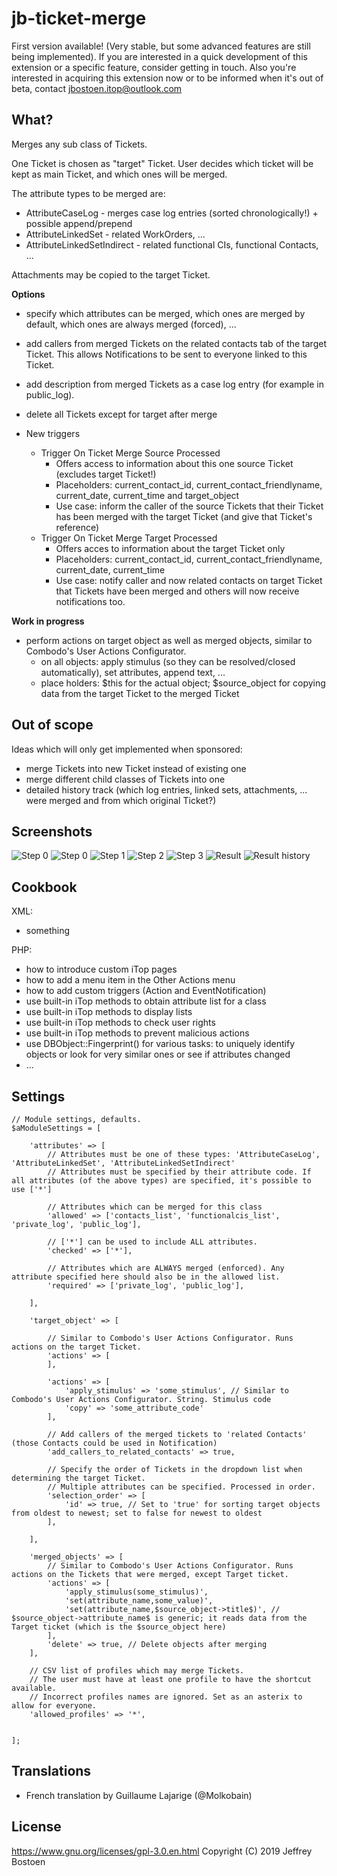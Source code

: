 # jb-ticket-merge

First version available! (Very stable, but some advanced features are still being implemented).
If you are interested in a quick development of this extension or a specific feature, consider getting in touch.
Also you're interested in acquiring this extension now or to be informed when it's out of beta, contact jbostoen.itop@outlook.com

## What?
Merges any sub class of Tickets.

One Ticket is chosen as "target" Ticket. User decides which ticket will be kept as main Ticket, and which ones will be merged.

The attribute types to be merged are:
* AttributeCaseLog - merges case log entries (sorted chronologically!) + possible append/prepend
* AttributeLinkedSet - related WorkOrders, ...
* AttributeLinkedSetIndirect - related functional CIs, functional Contacts, ...

Attachments may be copied to the target Ticket.

**Options**

* specify which attributes can be merged, which ones are merged by default, which ones are always merged (forced), ...

* add callers from merged Tickets on the related contacts tab of the target Ticket. This allows Notifications to be sent to everyone linked to this Ticket.
* add description from merged Tickets as a case log entry (for example in public_log).
* delete all Tickets except for target after merge

* New triggers
  * Trigger On Ticket Merge Source Processed
    * Offers access to information about this one source Ticket (excludes target Ticket!)
    * Placeholders: current_contact_id, current_contact_friendlyname, current_date, current_time and target_object
    * Use case: inform the caller of the source Tickets that their Ticket has been merged with the target Ticket (and give that Ticket's reference)
  * Trigger On Ticket Merge Target Processed
    * Offers acces to information about the target Ticket only
    * Placeholders: current_contact_id, current_contact_friendlyname, current_date, current_time
    * Use case: notify caller and now related contacts on target Ticket that Tickets have been merged and others will now receive notifications too.

**Work in progress**

* perform actions on target object as well as merged objects, similar to Combodo's User Actions Configurator.
  * on all objects: apply stimulus (so they can be resolved/closed automatically), set attributes, append text, ...
  * place holders: $this for the actual object; $source_object for copying data from the target Ticket to the merged Ticket


## Out of scope
Ideas which will only get implemented when sponsored:
* merge Tickets into new Ticket instead of existing one
* merge different child classes of Tickets into one
* detailed history track (which log entries, linked sets, attachments, ... were merged and from which original Ticket?)

## Screenshots
![Step 0](docs/20190815_step_0_ticket1.PNG)
![Step 0](docs/20190815_step_0_ticket2.PNG)
![Step 1](docs/20190815_step_1_list_merge_menu.PNG)
![Step 2](docs/20190815_step_2_confirm_selection.PNG)
![Step 3](docs/20190815_step_3_confirm_attributes_and_target.PNG)
![Result](docs/20190815_result_ticket.PNG)
![Result history](docs/20190815_result_ticket_history.PNG)

## Cookbook

XML:
- something

PHP:
- how to introduce custom iTop pages
- how to add a menu item in the Other Actions menu
- how to add custom triggers (Action and EventNotification)
- use built-in iTop methods to obtain attribute list for a class
- use built-in iTop methods to display lists
- use built-in iTop methods to check user rights
- use built-in iTop methods to prevent malicious actions
- use DBObject::Fingerprint() for various tasks: to uniquely identify objects or look for very similar ones or see if attributes changed
- ...

## Settings

```
// Module settings, defaults.
$aModuleSettings = [

	'attributes' => [
		// Attributes must be one of these types: 'AttributeCaseLog', 'AttributeLinkedSet', 'AttributeLinkedSetIndirect'
		// Attributes must be specified by their attribute code. If all attributes (of the above types) are specified, it's possible to use ['*']
		
		// Attributes which can be merged for this class
		'allowed' => ['contacts_list', 'functionalcis_list', 'private_log', 'public_log'],
		
		// ['*'] can be used to include ALL attributes.
		'checked' => ['*'],
		
		// Attributes which are ALWAYS merged (enforced). Any attribute specified here should also be in the allowed list.
		'required' => ['private_log', 'public_log'],
		
	],
	
	'target_object' => [
	
		// Similar to Combodo's User Actions Configurator. Runs actions on the target Ticket.
		'actions' => [
		],
		
		'actions' => [
			'apply_stimulus' => 'some_stimulus', // Similar to Combodo's User Actions Configurator. String. Stimulus code
			'copy' => 'some_attribute_code'
		],
		
		// Add callers of the merged tickets to 'related Contacts' (those Contacts could be used in Notification)
		'add_callers_to_related_contacts' => true, 
		
		// Specify the order of Tickets in the dropdown list when determining the target Ticket.
		// Multiple attributes can be specified. Processed in order.
		'selection_order' => [
			'id' => true, // Set to 'true' for sorting target objects from oldest to newest; set to false for newest to oldest
		],
		
	],
	
	'merged_objects' => [
		// Similar to Combodo's User Actions Configurator. Runs actions on the Tickets that were merged, except Target ticket.
		'actions' => [
			'apply_stimulus(some_stimulus)',
			'set(attribute_name,some_value)',
			'set(attribute_name,$source_object->title$)', // $source_object->attribute_name$ is generic; it reads data from the Target ticket (which is the $source_object here)
		],
		'delete' => true, // Delete objects after merging
	],
	
	// CSV list of profiles which may merge Tickets.
	// The user must have at least one profile to have the shortcut available. 
	// Incorrect profiles names are ignored. Set as an asterix to allow for everyone.
	'allowed_profiles' => '*', 
		
	
]; 

```

## Translations
* French translation by Guillaume Lajarige (@Molkobain)

## License
https://www.gnu.org/licenses/gpl-3.0.en.html
Copyright (C) 2019 Jeffrey Bostoen
